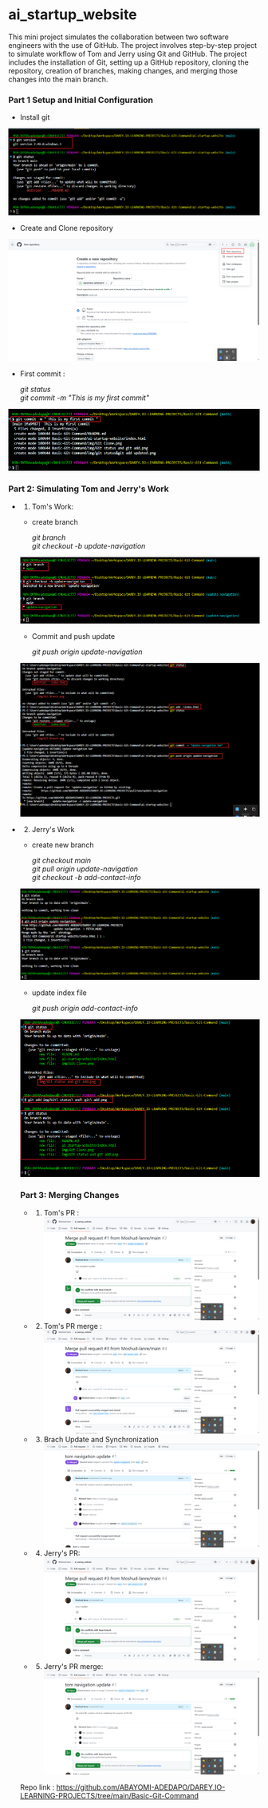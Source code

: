 # ai_startup_website

This mini project simulates the collaboration between two software engineers with the use of GitHub.
The project involves step-by-step project to simulate workflow of Tom and Jerry using Git and GitHub. The project includes the installation of Git, setting up a GitHub repository, cloning the repository, creation of branches, making changes, and merging those changes into the main branch.

### Part 1 Setup and Initial Configuration

 * Install git 

![](./img/Git%20installation%20Proof.png)

- Create and Clone repository 

![](./img/Creating%20a%20New%20Repo%201.png)

- First commit : 

    *git status*  
    *git commit -m "This is my first commit"*
 

![](./img/Git%20Commit.png)

### Part 2: Simulating Tom and Jerry's Work

- 1. Tom's Work:

  - create branch 

     *git branch*  
    *git checkout -b update-navigation*

  ![](./img/Git%20Branch.png)

  - Commit and push update


     *git push origin update-navigation*

  
  ![](./img/Git%20Collaboration%201.png)


- 2. Jerry's Work

  - create new branch

     *git checkout main*   
    *git pull origin update-navigation*  
     *git checkout -b add-contact-info*


  
  ![](./img/Git%20Pull.png)

  - update index file 

     *git push origin add-contact-info*

  
  ![](./img/git%20status&git%20add%20updated.png)

  ### Part 3: Merging Changes
  
   - 1. Tom's PR : ![](./img/tom-pr.png)
   - 2. Tom's PR merge : ![](./img/jerry-pr-merge.png)
   - 3. Brach Update and Synchronization ![](./img/tom-update-merge.png)
   - 4. Jerry's PR: ![](./img/jerry-pr.png)
   - 5. Jerry's PR merge: ![](./img/tom-merge-request.png)

   Repo link : https://github.com/ABAYOMI-ADEDAPO/DAREY.IO-LEARNING-PROJECTS/tree/main/Basic-Git-Command